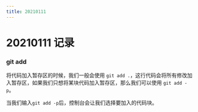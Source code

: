 ```yaml
---
title: 20210111
---
```

# 20210111 记录

### git add

将代码加入暂存区的时候，我们一般会使用 `git add .`，这行代码会将所有修改加入暂存区，如果我们只想将某块代码加入暂存区，那么我们可以使用 `git add -p`。

当我们输入`git add -p`后，控制台会让我们选择要加入的代码块。

